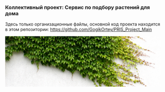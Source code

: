 ### Коллективный проект: Сервис по подбору растений для дома

Здесь только организационные файлы, основной код проекта находится в этом репозитории: https://github.com/GogikOrtey/PRIS_Project_Main

![](01.png)
